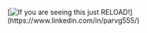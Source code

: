 [![If you are seeing this just RELOAD!](https://parvg555-portfolio.herokuapp.com/GithubIntro?)](https://www.linkedin.com/in/parvg555/)
